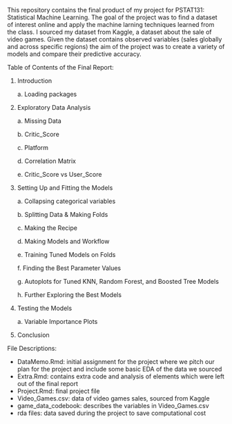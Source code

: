 This repository contains the final product of my project for PSTAT131: Statistical Machine Learning. The goal of the project was to find a dataset of interest online and apply the machine larning techniques learned from the class. I sourced my dataset from Kaggle, a dataset about the sale of video games. Given the dataset contains observed variables (sales globally and across specific regions) the aim of the project was to create a variety of models and compare their predictive accuracy. 

Table of Contents of the Final Report:
1. Introduction

   a. Loading packages

2. Exploratory Data Analysis

   a. Missing Data

   b. Critic_Score

   c. Platform

   d. Correlation Matrix

   e. Critic_Score vs User_Score

3. Setting Up and Fitting the Models

   a. Collapsing categorical variables

   b. Splitting Data & Making Folds

   c. Making the Recipe

   d. Making Models and Workflow

   e. Training Tuned Models on Folds

   f. Finding the Best Parameter Values

   g. Autoplots for Tuned KNN, Random Forest, and Boosted Tree Models

   h. Further Exploring the Best Models

4. Testing the Models

   a. Variable Importance Plots

5. Conclusion

File Descriptions:
* DataMemo.Rmd: initial assignment for the project where we pitch our plan for the project and include some basic EDA of the data we sourced
* Extra.Rmd: contains extra code and analysis of elements which were left out of the final report
* Project.Rmd: final project file
* Video_Games.csv: data of video games sales, sourced from Kaggle
* game_data_codebook: describes the variables in Video_Games.csv
* rda files: data saved during the project to save computational cost
